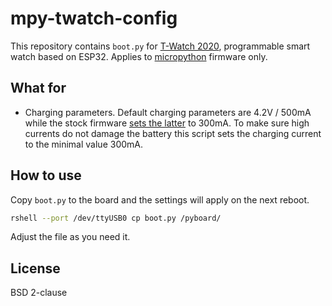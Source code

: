 mpy-twatch-config
=================

This repository contains `boot.py` for [T-Watch 2020](https://t-watch-document-en.readthedocs.io/en/latest/introduction/product/2020.html), programmable smart watch based on ESP32.
Applies to [micropython](https://micropython.org) firmware only.

What for
--------

- Charging parameters.
  Default charging parameters are 4.2V / 500mA while the stock firmware [sets the latter](https://github.com/Xinyuan-LilyGO/TTGO_TWatch_Library/blob/396d5db84b1b450c9c92939902049c9658bfc048/src/TTGO.h#L1371) to 300mA.
  To make sure high currents do not damage the battery this script sets the charging current to the minimal value 300mA.

How to use
----------

Copy `boot.py` to the board and the settings will apply on the next reboot.
```bash
rshell --port /dev/ttyUSB0 cp boot.py /pyboard/
```
Adjust the file as you need it.

License
-------

BSD 2-clause

